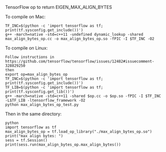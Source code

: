 TensorFlow op to return EIGEN_MAX_ALIGN_BYTES

To compile on Mac:

    TF_INC=$(python -c 'import tensorflow as tf; print(tf.sysconfig.get_include())')
    g++ -march=native -std=c++11 -undefined dynamic_lookup -shared max_align_bytes_op.cc -o max_align_bytes_op.so -fPIC -I $TF_INC -O2

To compile on Linux:

```
Follow instructions in https://github.com/tensorflow/tensorflow/issues/12482#issuecomment-328829250
then
export op=max_align_bytes_op
TF_INC=$(python -c 'import tensorflow as tf; print(tf.sysconfig.get_include())')
TF_LIB=$(python -c 'import tensorflow as tf; print(tf.sysconfig.get_lib())')
g++ -march=native -std=c++11 -shared $op.cc -o $op.so -fPIC -I $TF_INC -L$TF_LIB -ltensorflow_framework -O2
python max_align_bytes_op_test.py
```

Then in the same directory:
```
python
import tensorflow as tf
max_align_bytes_op = tf.load_op_library("./max_align_bytes_op.so")
print("max align bytes: ")
sess = tf.Session()
print(sess.run(max_align_bytes_op.max_align_bytes())
```
